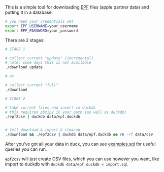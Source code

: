This is a simple tool for downloading [EPF](https://performance-partners.apple.com/epf) files (apple partner data) and putting it in a database.

```bash
# you need your credentials set
export EPF_USERNAME=your_username
export EPF_PASSWORD=your_password
```

There are 2 stages:

```bash
# STAGE 1

# collect current "update" (incremental)
# note: some days this is not available
./download update

# or

# collect current "full"
./download

# STAGE 2

# take current files and insert in duckdb
# this requires pbzip2 in your path (as well as duckdb)
./epf2csv | duckdb data/epf.duckdb


# full download & import & cleanup
./download && ./epf2csv | duckdb data/epf.duckdb && rm -rf data/csv
```

After you've got all your data in duck, you can see [examples.sql](examples.sql) for useful queries you can run.


`epf2csv` will just create CSV files, which you can use however you want, like import to duckdb with `duckdb data/epf.duckdb < import.sql`